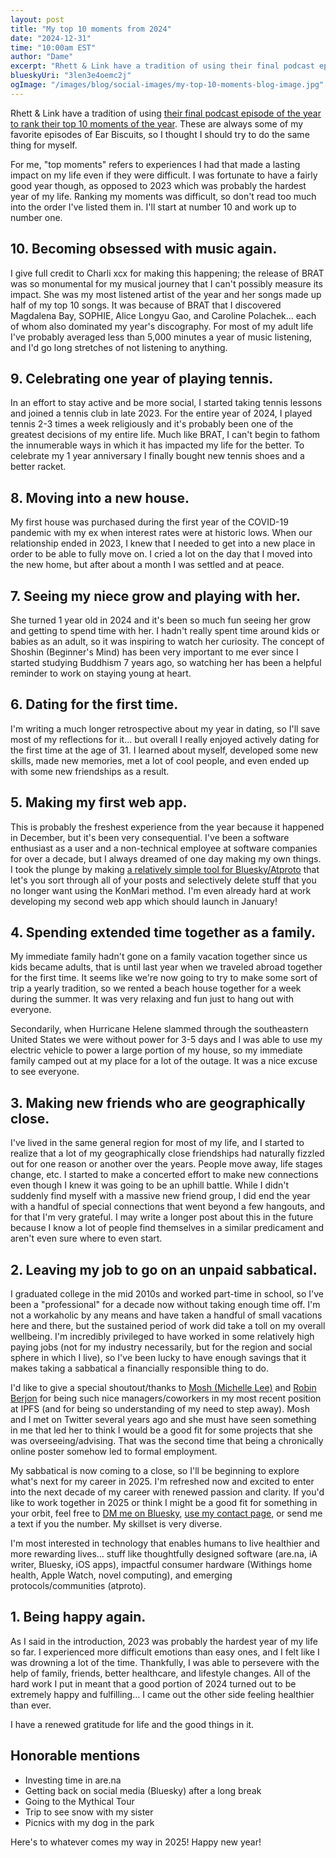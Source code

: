 ```yaml
---
layout: post
title: "My top 10 moments from 2024"
date: "2024-12-31"
time: "10:00am EST"
author: "Dame"
excerpt: "Rhett & Link have a tradition of using their final podcast episode of the year to rank their top 10 moments of the year. These are always some of my favorite episodes of Ear Biscuits, so I thought I should try to do the same thing for myself."
blueskyUri: "3len3e4oemc2j"
ogImage: "/images/blog/social-images/my-top-10-moments-blog-image.jpg"
---
```


Rhett & Link have a tradition of using [their final podcast episode of the year to rank their top 10 moments of the year](https://www.youtube.com/watch?v=LXG_plpS69M). These are always some of my favorite episodes of Ear Biscuits, so I thought I should try to do the same thing for myself.

For me, "top moments" refers to experiences I had that made a lasting impact on my life even if they were difficult. I was fortunate to have a fairly good year though, as opposed to 2023 which was probably the hardest year of my life. Ranking my moments was difficult, so don't read too much into the order I've listed them in. I'll start at number 10 and work up to number one.

## 10. Becoming obsessed with music again.

I give full credit to Charli xcx for making this happening; the release of BRAT was so monumental for my musical journey that I can't possibly measure its impact. She was my most listened artist of the year and her songs made up half of my top 10 songs. It was because of BRAT that I discovered Magdalena Bay, SOPHIE, Alice Longyu Gao, and Caroline Polachek... each of whom also dominated my year's discography. For most of my adult life I've probably averaged less than 5,000 minutes a year of music listening, and I'd go long stretches of not listening to anything.

## 9. Celebrating one year of playing tennis.

In an effort to stay active and be more social, I started taking tennis lessons and joined a tennis club in late 2023. For the entire year of 2024, I played tennis 2-3 times a week religiously and it's probably been one of the greatest decisions of my entire life. Much like BRAT, I can't begin to fathom the innumerable ways in which it has impacted my life for the better. To celebrate my 1 year anniversary I finally bought new tennis shoes and a better racket.

## 8. Moving into a new house.

My first house was purchased during the first year of the COVID-19 pandemic with my ex when interest rates were at historic lows. When our relationship ended in 2023, I knew that I needed to get into a new place in order to be able to fully move on. I cried a lot on the day that I moved into the new home, but after about a month I was settled and at peace.

## 7. Seeing my niece grow and playing with her.

She turned 1 year old in 2024 and it's been so much fun seeing her grow and getting to spend time with her. I hadn't really spent time around kids or babies as an adult, so it was inspiring to watch her curiosity. The concept of Shoshin (Beginner's Mind) has been very important to me ever since I started studying Buddhism 7 years ago, so watching her has been a helpful reminder to work on staying young at heart.

## 6. Dating for the first time.

I'm writing a much longer retrospective about my year in dating, so I'll save most of my reflections for it... but overall I really enjoyed actively dating for the first time at the age of 31. I learned about myself, developed some new skills, made new memories, met a lot of cool people, and even ended up with some new friendships as a result.

## 5. Making my first web app.

This is probably the freshest experience from the year because it happened in December, but it's been very consequential. I've been a software enthusiast as a user and a non-technical employee at software companies for over a decade, but I always dreamed of one day making my own things. I took the plunge by making [a relatively simple tool for Bluesky/Atproto](https://reviewer.skeet.tools) that let's you sort through all of your posts and selectively delete stuff that you no longer want using the KonMari method. I'm even already hard at work developing my second web app which should launch in January!

## 4. Spending extended time together as a family.

My immediate family hadn't gone on a family vacation together since us kids became adults, that is until last year when we traveled abroad together for the first time. It seems like we're now going to try to make some sort of trip a yearly tradition, so we rented a beach house together for a week during the summer. It was very relaxing and fun just to hang out with everyone.

Secondarily, when Hurricane Helene slammed through the southeastern United States we were without power for 3-5 days and I was able to use my electric vehicle to power a large portion of my house, so my immediate family camped out at my place for a lot of the outage. It was a nice excuse to see everyone.

## 3. Making new friends who are geographically close.

I've lived in the same general region for most of my life, and I started to realize that a lot of my geographically close friendships had naturally fizzled out for one reason or another over the years. People move away, life stages change, etc. I started to make a concerted effort to make new connections even though I knew it was going to be an uphill battle. While I didn't suddenly find myself with a massive new friend group, I did end the year with a handful of special connections that went beyond a few hangouts, and for that I'm very grateful. I may write a longer post about this in the future because I know a lot of people find themselves in a similar predicament and aren't even sure where to even start.

## 2. Leaving my job to go on an unpaid sabbatical.

I graduated college in the mid 2010s and worked part-time in school, so I've been a "professional" for a decade now without taking enough time off. I'm not a workaholic by any means and have taken a handful of small vacations here and there, but the sustained period of work did take a toll on my overall wellbeing. I'm incredibly privileged to have worked in some relatively high paying jobs (not for my industry necessarily, but for the region and social sphere in which I live), so I've been lucky to have enough savings that it makes taking a sabbatical a financially responsible thing to do.

I'd like to give a special shoutout/thanks to [Mosh (Michelle Lee)](https://bsky.app/profile/mosh.bsky.social) and [Robin Berjon](https://bsky.app/profile/robin.berjon.com) for being such nice managers/coworkers in my most recent position at IPFS (and for being so understanding of my need to step away). Mosh and I met on Twitter several years ago and she must have seen something in me that led her to think I would be a good fit for some projects that she was overseeing/advising. That was the second time that being a chronically online poster somehow led to formal employment.

My sabbatical is now coming to a close, so I'll be beginning to explore what's next for my career in 2025. I'm refreshed now and excited to enter into the next decade of my career with renewed passion and clarity. If you'd like to work together in 2025 or think I might be a good fit for something in your orbit, feel free to [DM me on Bluesky](https://bsky.app/profile/dame.bsky.social), [use my contact page](http://dame.contact), or send me a text if you the number. My skillset is very diverse.

I'm most interested in technology that enables humans to live healthier and more rewarding lives... stuff like thoughtfully designed software (are.na, iA writer, Bluesky, iOS apps), impactful consumer hardware (Withings home health, Apple Watch, novel computing), and emerging protocols/communities (atproto).

## 1. Being happy again.

As I said in the introduction, 2023 was probably the hardest year of my life so far. I experienced more difficult emotions than easy ones, and I felt like I was drowning a lot of the time. Thankfully, I was able to persevere with the help of family, friends, better healthcare, and lifestyle changes. All of the hard work I put in meant that a good portion of 2024 turned out to be extremely happy and fulfilling... I came out the other side feeling healthier than ever. 

I have a renewed gratitude for life and the good things in it.

## Honorable mentions
- Investing time in are.na
- Getting back on social media (Bluesky) after a long break
- Going to the Mythical Tour
- Trip to see snow with my sister
- Picnics with my dog in the park

Here's to whatever comes my way in 2025! Happy new year!